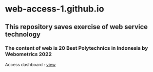 # web-access-1.github.io
## This repository saves exercise of web service technology
### The content of web is 20 Best Polytechnics in Indonesia by Webometrics 2022

<p>Access dashboard : <a href="https://tmuchlissin.github.io/web-access-best-polytechnics-2022.github.io/" style="text-decoration: underline">view</a><p>
